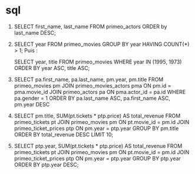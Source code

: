 # sql
1. SELECT first_name, last_name 
   FROM primeo_actors 
   ORDER by last_name DESC;

2. SELECT year FROM primeo_movies 
   GROUP BY year 
   HAVING COUNT(*) > 1; Puis : 

   SELECT year, title 
   FROM primeo_movies 
   WHERE year IN (1995, 1973)
   ORDER BY year ASC, title ASC;

3. SELECT pa.first_name, pa.last_name, pm.year, pm.title 
   FROM primeo_movies pm JOIN primeo_movies_actors pma ON pm.id = pma.movie_id 
   JOIN primeo_actors pa ON pma.actor_id = pa.id
   WHERE pa.gender = 1 
   ORDER BY pa.last_name ASC, pa.first_name ASC, pm.year DESC

5. SELECT pm.title, SUM(pt.tickets * ptp.price) 
   AS total_revenue FROM primeo_tickets pt
   JOIN primeo_movies pm ON pt.movie_id = pm.id
   JOIN primeo_ticket_prices ptp ON pm.year = ptp.year
   GROUP BY pm.title ORDER BY total_revenue DESC LIMIT 10;

6. SELECT ptp.year, SUM(pt.tickets * ptp.price) AS total_revenue
   FROM primeo_tickets pt
   JOIN primeo_movies pm ON pt.movie_id = pm.id
   JOIN primeo_ticket_prices ptp ON pm.year = ptp.year
   GROUP BY ptp.year
   ORDER BY ptp.year DESC;
